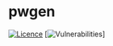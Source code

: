 # pwgen
[![Licence](https://img.shields.io/github/license/thecharge/pwgen?style=for-the-badge)](./LICENSE)
[![Vulnerabilities](https://snyk.io/test/github/thecharge/pwgen/main/badge.svg)]
